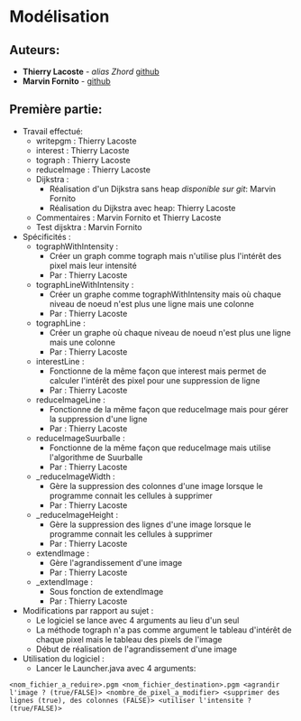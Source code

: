 # Modélisation

## Auteurs:

  * **Thierry Lacoste** - *alias Zhord* [github](https://github.com/tLacoste)
  * **Marvin Fornito** - [github](https://github.com/fornito2u)

## Première partie:
  
  * Travail effectué:
    * writepgm : Thierry Lacoste
    * interest : Thierry Lacoste
    * tograph :  Thierry Lacoste
    * reduceImage : Thierry Lacoste
    * Dijkstra : 
      * Réalisation d'un Dijkstra sans heap *disponible sur git*: Marvin Fornito
      * Réalisation du Dijkstra avec heap: Thierry Lacoste
    * Commentaires : Marvin Fornito et Thierry Lacoste
    * Test dijsktra : Marvin Fornito
  * Spécificités :
      * tographWithIntensity :
        * Créer un graph comme tograph mais n'utilise plus l'intérêt des pixel mais leur intensité
        * Par : Thierry Lacoste
      * tographLineWithIntensity :
        * Créer un graphe comme tographWithIntensity mais où chaque niveau de noeud n'est plus une ligne mais une colonne 
        * Par : Thierry Lacoste
      * tographLine :
        * Créer un graphe où chaque niveau de noeud n'est plus une ligne mais une colonne
        * Par : Thierry Lacoste
      * interestLine :
        * Fonctionne de la même façon que interest mais permet de calculer l'intérêt des pixel pour une suppression de ligne
        * Par : Thierry Lacoste
      * reduceImageLine :
        * Fonctionne de la même façon que reduceImage mais pour gérer la suppression d'une ligne
        * Par : Thierry Lacoste
	  * reduceImageSuurballe :
        * Fonctionne de la même façon que reduceImage mais utilise l'algorithme de Suurballe
        * Par : Thierry Lacoste
	  * _reduceImageWidth :
        * Gère la suppression des colonnes d'une image lorsque le programme connait les cellules à supprimer
        * Par : Thierry Lacoste
	  * _reduceImageHeight :
        * Gère la suppression des lignes d'une image lorsque le programme connait les cellules à supprimer
        * Par : Thierry Lacoste
	  * extendImage :
        * Gère l'agrandissement d'une image
        * Par : Thierry Lacoste
	  * _extendImage :
        * Sous fonction de extendImage
        * Par : Thierry Lacoste
  * Modifications par rapport au sujet :
      * Le logiciel se lance avec 4 arguments au lieu d'un seul
      * La méthode tograph n'a pas comme argument le tableau d'intérêt de chaque pixel mais le tableau des pixels de l'image
	  * Début de réalisation de l'agrandissement d'une image
  * Utilisation du logiciel :
      * Lancer le Launcher.java avec 4 arguments:
  ```
<nom_fichier_a_reduire>.pgm <nom_fichier_destination>.pgm <agrandir l'image ? (true/FALSE)> <nombre_de_pixel_a_modifier> <supprimer des lignes (true), des colonnes (FALSE)> <utiliser l'intensite ? (true/FALSE)>
  ```
